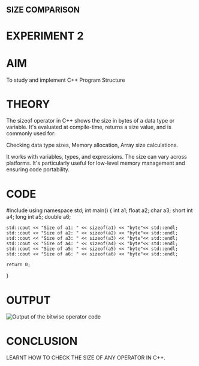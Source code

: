 ## SIZE COMPARISON
# EXPERIMENT 2
# AIM
To study and implement C++ Program Structure 

# THEORY
The sizeof operator in C++ shows the size in bytes of a data type or variable. It's evaluated at compile-time, returns a size value, and is commonly used for:

Checking data type sizes,
Memory allocation,
Array size calculations.

It works with variables, types, and expressions. The size can vary across platforms. It's particularly useful for low-level memory management and ensuring code portability.

# CODE
#include <iostream>
using namespace std;
int main() {
     int a1;
     float a2;
      char a3;
      short int a4;
      long int a5;
      double a6;
    

    std::cout << "Size of a1: " << sizeof(a1) << "byte"<< std::endl;
    std::cout << "Size of a2: " << sizeof(a2) << "byte"<< std::endl;
    std::cout << "Size of a3: " << sizeof(a3) << "byte"<< std::endl;
    std::cout << "Size of a4: " << sizeof(a4) << "byte"<< std::endl;
    std::cout << "Size of a5: " << sizeof(a5) << "byte"<< std::endl;
    std::cout << "Size of a6: " << sizeof(a6) << "byte"<< std::endl;
    
    return 0;
}

# OUTPUT 
![Output of the bitwise operator code](https://github.com/SumitPandey-cloud/operators/blob/main/SIZEOF%20OUTPUT.jpg)

# CONCLUSION

LEARNT HOW TO CHECK THE SIZE OF ANY OPERATOR IN C++.
